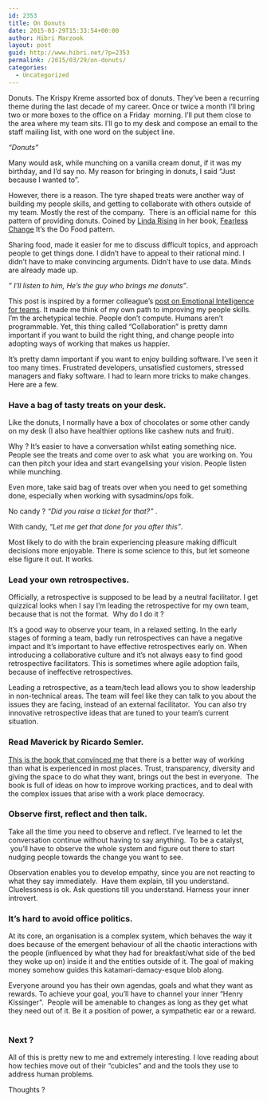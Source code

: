 ```yaml
---
id: 2353
title: On Donuts
date: 2015-03-29T15:33:54+00:00
author: Hibri Marzook
layout: post
guid: http://www.hibri.net/?p=2353
permalink: /2015/03/29/on-donuts/
categories:
  - Uncategorized
---
```

Donuts. The Krispy Kreme assorted box of donuts. They&#8217;ve been a recurring theme during the last decade of my career. Once or twice a month I&#8217;ll bring two or more boxes to the office on a Friday  morning. I&#8217;ll put them close to the area where my team sits. I&#8217;ll go to my desk and compose an email to the staff mailing list, with one word on the subject line.

_&#8220;Donuts&#8221;_

Many would ask, while munching on a vanilla cream donut, if it was my birthday, and I&#8217;d say no. My reason for bringing in donuts, I said &#8220;Just because I wanted to&#8221;.

However, there is a reason. The tyre shaped treats were another way of building my people skills, and getting to collaborate with others outside of my team. Mostly the rest of the company.  There is an official name for  this pattern of providing donuts. Coined by <a href="http://www.lindarising.org/" target="_blank">Linda Rising</a> in her book, <a href="http://www.amazon.co.uk/Fearless-Change-patterns-introducing-ideas/dp/0201741571/ref=sr_1_1?ie=UTF8&qid=1427641656&sr=8-1&keywords=linda+rising" target="_blank">Fearless Change</a> It&#8217;s the Do Food pattern.

Sharing food, made it easier for me to discuss difficult topics, and approach people to get things done. I didn&#8217;t have to appeal to their rational mind. I didn&#8217;t have to make convincing arguments. Didn&#8217;t have to use data. Minds are already made up.

_&#8221; I&#8217;ll listen to him, He&#8217;s the guy who brings me donuts&#8221;_.

This post is inspired by a former colleague&#8217;s <a href="http://blog.ntcoding.com/2015/03/proposing-emotional-intelligence.html" target="_blank">post on Emotional Intelligence for teams</a>. It made me think of my own path to improving my people skills. I&#8217;m the archetypical techie. People don&#8217;t compute. Humans aren&#8217;t programmable. Yet, this thing called &#8220;Collaboration&#8221; is pretty damn important if you want to build the right thing, and change people into adopting ways of working that makes us happier.

It&#8217;s pretty damn important if you want to enjoy building software. I&#8217;ve seen it too many times. Frustrated developers, unsatisfied customers, stressed managers and flaky software. I had to learn more tricks to make changes. Here are a few.

### Have a bag of tasty treats on your desk.

Like the donuts, I normally have a box of chocolates or some other candy on my desk (I also have healthier options like cashew nuts and fruit).

Why ? It&#8217;s easier to have a conversation whilst eating something nice. People see the treats and come over to ask what  you are working on. You can then pitch your idea and start evangelising your vision. People listen while munching.

Even more, take said bag of treats over when you need to get something done, especially when working with sysadmins/ops folk.

No candy ? _&#8220;Did you raise a ticket for that?&#8221;_ .

With candy, _&#8220;Let me get that done for you after this&#8221;_.

Most likely to do with the brain experiencing pleasure making difficult decisions more enjoyable. There is some science to this, but let someone else figure it out. It works.



### Lead your own retrospectives.

Officially, a retrospective is supposed to be lead by a neutral facilitator. I get quizzical looks when I say I&#8217;m leading the retrospective for my own team, because that is not the format.  Why do I do it ?

It&#8217;s a good way to observe your team, in a relaxed setting. In the early stages of forming a team, badly run retrospectives can have a negative impact and It&#8217;s important to have effective retrospectives early on. When introducing a collaborative culture and it&#8217;s not always easy to find good retrospective facilitators. This is sometimes where agile adoption fails, because of ineffective retrospectives.

Leading a retrospective, as a team/tech lead allows you to show leadership in non-technical areas. The team will feel like they can talk to you about the issues they are facing, instead of an external facilitator.  You can also try innovative retrospective ideas that are tuned to your team&#8217;s current situation.

### Read Maverick by Ricardo Semler.

<a href="http://www.amazon.co.uk/Maverick-Success-Behind-Unusual-Workplace/dp/0712678867/ref=sr_1_1?s=books&ie=UTF8&qid=1427641975&sr=1-1&keywords=maverick" target="_blank">This is the book that convinced me</a> that there is a better way of working than what is experienced in most places. Trust, transparency, diversity and giving the space to do what they want, brings out the best in everyone.  The book is full of ideas on how to improve working practices, and to deal with the complex issues that arise with a work place democracy.

### Observe first, reflect and then talk.

Take all the time you need to observe and reflect. I&#8217;ve learned to let the conversation continue without having to say anything.  To be a catalyst,  you&#8217;ll have to observe the whole system and figure out there to start nudging people towards the change you want to see.

Observation enables you to develop empathy, since you are not reacting to what they say immediately.  Have them explain, till you understand. Cluelessness is ok. Ask questions till you understand. Harness your inner introvert.

### It&#8217;s hard to avoid office politics.

At its core, an organisation is a complex system, which behaves the way it does because of the emergent behaviour of all the chaotic interactions with the people (influenced by what they had for breakfast/what side of the bed they woke up on) inside it and the entities outside of it. The goal of making money somehow guides this katamari-damacy-esque blob along.

Everyone around you has their own agendas, goals and what they want as rewards. To achieve your goal, you&#8217;ll have to channel your inner &#8220;Henry Kissinger&#8221;.  People will be amenable to changes as long as they get what they need out of it. Be it a position of power, a sympathetic ear or a reward.  
&nbsp;

### Next ?

All of this is pretty new to me and extremely interesting. I love reading about how techies move out of their &#8220;cubicles&#8221; and and the tools they use to address human problems.

Thoughts ?
